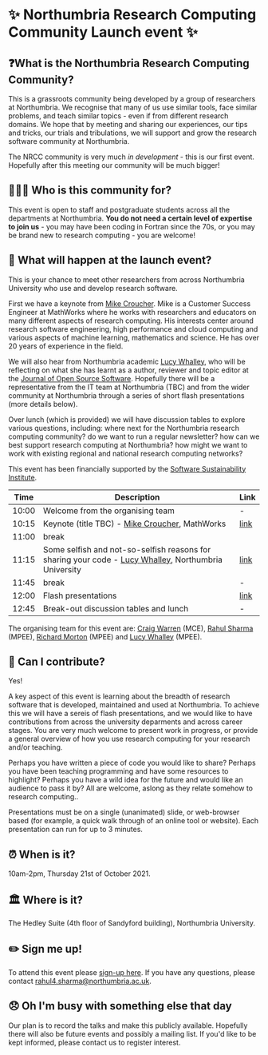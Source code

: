 # ✨ Northumbria Research Computing Community Launch event ✨

## ❓What is the Northumbria Research Computing Community?

This is a grassroots community being developed by a group of researchers at Northumbria. We recognise that many of us use similar tools, face similar problems, and teach similar topics - even if from different research domains. We hope that by meeting and sharing our experiences, our tips and tricks, our trials and tribulations, we will support and grow the research software community at Northumbria. 

The NRCC community is very much *in development* - this is our first event. Hopefully after this meeting our community will be much bigger!

## 🧑‍🤝‍🧑 Who is this community for? 

This event is open to staff and postgraduate students across all the departments at Northumbria. **You do not need a certain level of expertise to join us** - you may have been coding in Fortran since the 70s, or you may be brand new to research computing - you are welcome! 

## 🚀 What will happen at the launch event?

This is your chance to meet other researchers from across Northumbria University who use and develop research software. 

First we have a keynote from [Mike Croucher](https://walkingrandomly.com/?page_id=2). Mike is a Customer Success Engineer at MathWorks where he works with researchers and educators on many different aspects of research computing. His interests center around research software engineering, high performance and cloud computing and various aspects of machine learning, mathematics and science. He has over 20 years of experience in the field.

We will also hear from Northumbria academic [Lucy Whalley](https://lucydot.github.io), who will be reflecting on what she has learnt as a author, reviewer and topic editor at the [Journal of Open Source Software](https://joss.theoj.org). Hopefully there will be a representative from the IT team at Northumbria (TBC) and from the wider community at Northumbria through a series of short flash presentations (more details below).

Over lunch (which is provided) we will have discussion tables to explore various questions, including: where next for the Northumbria research computing community? do we want to run a regular newsletter? how can we best support research computing at Northumbria? how might we want to work with existing regional and national research computing networks?

This event has been financially supported by the [Software Sustainability Institute](https://www.software.ac.uk/).

| Time | Description | Link |
|-----|-----|-----|
| 10:00 | Welcome from the organising team | - |
| 10:15 | Keynote (title TBC) - [Mike Croucher](https://walkingrandomly.com/?page_id=2), MathWorks | [link](https://mikecroucher.github.io/northumbria_rse/) |
| 11:00 | break |
|11:15 | Some selfish and not-so-selfish reasons for sharing your code - [Lucy Whalley](https://lucydot.github.io), Northumbria University | [link](https://lucydot.github.io/slides/2110_RSENorthum/Selfish_NotSelfish.slides(2)#/) |
| 11:45 | break | - |
| 12:00 | Flash presentations | [link](./Flash_presentations.pdf)|
| 12:45 | Break-out discussion tables and lunch | - |

The organising team for this event are: [Craig Warren](https://www.northumbria.ac.uk/about-us/our-staff/w/craig-warren/) (MCE), [Rahul Sharma](https://es.linkedin.com/in/rahul-sharma-737075b2) (MPEE), [Richard Morton](https://www.northumbria.ac.uk/about-us/our-staff/m/richard-morton/) (MPEE) and [Lucy Whalley](https://lucydot.github.io) (MPEE). 

## 📢 Can I contribute? 

Yes! 

A key aspect of this event is learning about the breadth of research software that is developed, maintained and used at Northumbria. To achieve this we will have a sereis of flash presentations, and we would like to have contributions from across the university deparments and across career stages. You are very much welcome to present work in progress, or provide a general overview of how you use research computing for your research and/or teaching.

Perhaps you have written a piece of code you would like to share? Perhaps you have been teaching programming and have some resources to highlight? Perhaps you have a wild idea for the future and would like an audience to pass it by? All are welcome, aslong as they relate somehow to research computing..

Presentations must be on a single (unanimated) slide, or web-browser based (for example, a quick walk through of an online tool or website). Each presentation can run for up to 3 minutes.

## ⏰ When is it? 

10am-2pm, Thursday 21st of October 2021.

## 🏛️ Where is it? 

The Hedley Suite (4th floor of Sandyford building), Northumbria University.

## ✏️ Sign me up! 

To attend this event please [sign-up here](https://forms.office.com/r/qWrtELfdtH). If you have any questions, please contact [rahul4.sharma@northumbria.ac.uk](mailto:rahul4.sharma@northumbria.ac.uk).

## 😞 Oh I'm busy with something else that day

Our plan is to record the talks and make this publicly available. Hopefully there will also be future events and possibly a mailing list.  If you'd like to be kept informed, please contact us to register interest.

